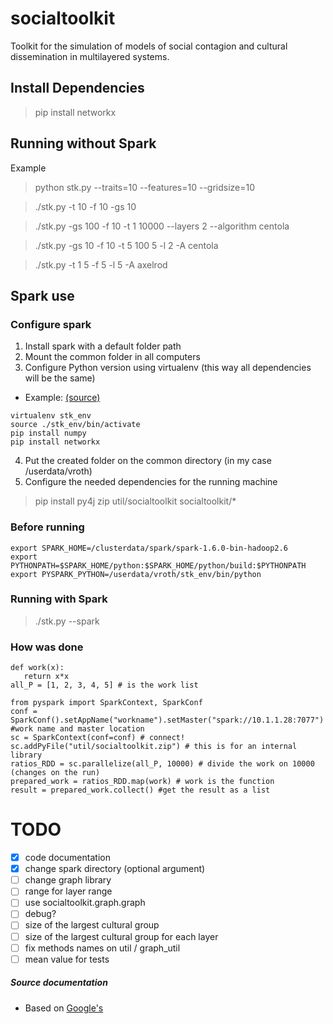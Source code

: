 # socialtoolkit
Toolkit for the simulation of models of social contagion and cultural dissemination in multilayered systems.

## Install Dependencies
> pip install networkx


## Running without Spark
Example
> python stk.py --traits=10 --features=10 --gridsize=10

> ./stk.py -t 10 -f 10 -gs 10

> ./stk.py -gs 100 -f 10 -t 1 10000 --layers 2 --algorithm centola

> ./stk.py -gs 10 -f 10 -t 5 100 5 -l 2 -A centola

> ./stk.py -t 1 5 -f 5 -l 5 -A axelrod


## Spark use
### Configure spark
1. Install spark with a default folder path
2. Mount the common folder in all computers
3. Configure Python version using virtualenv (this way all dependencies will be the same)
  * Example: [(source)](http://www.cloudera.com/documentation/enterprise/5-5-x/topics/spark_python.html)
```
virtualenv stk_env
source ./stk_env/bin/activate
pip install numpy
pip install networkx
```
4. Put the created folder on the common directory (in my case /userdata/vroth)
5. Configure the needed dependencies for the running machine
  > pip install py4j
  > zip util/socialtoolkit socialtoolkit/*

### Before running
 ```
export SPARK_HOME=/clusterdata/spark/spark-1.6.0-bin-hadoop2.6
export PYTHONPATH=$SPARK_HOME/python:$SPARK_HOME/python/build:$PYTHONPATH
export PYSPARK_PYTHON=/userdata/vroth/stk_env/bin/python
```

### Running with Spark
  > ./stk.py --spark

### How was done 
 ```
def work(x):
    return x*x
all_P = [1, 2, 3, 4, 5] # is the work list

from pyspark import SparkContext, SparkConf
conf = SparkConf().setAppName("workname").setMaster("spark://10.1.1.28:7077") #work name and master location 
sc = SparkContext(conf=conf) # connect!
sc.addPyFile("util/socialtoolkit.zip") # this is for an internal library
ratios_RDD = sc.parallelize(all_P, 10000) # divide the work on 10000 (changes on the run)
prepared_work = ratios_RDD.map(work) # work is the function
result = prepared_work.collect() #get the result as a list
```

# TODO
- [X] code documentation
- [X] change spark directory (optional argument)
- [ ] change graph library
- [ ] range for layer range
- [ ] use socialtoolkit.graph.graph
- [ ] debug?
- [ ] size of the largest cultural group
- [ ] size of the largest cultural group for each layer
- [ ] fix methods names on util / graph_util
- [ ] mean value for tests

##### Source documentation
- Based on [Google's](http://sphinxcontrib-napoleon.readthedocs.org/en/latest/example_google.html)
